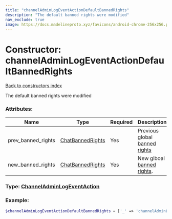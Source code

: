 ```yaml
---
title: "channelAdminLogEventActionDefaultBannedRights"
description: "The default banned rights were modified"
nav_exclude: true
image: https://docs.madelineproto.xyz/favicons/android-chrome-256x256.png
---
```

# Constructor: channelAdminLogEventActionDefaultBannedRights  
[Back to constructors index](/API_docs/constructors/index.md)



The default banned rights were modified

### Attributes:

| Name     |    Type       | Required | Description |
|----------|---------------|----------|-------------|
|prev\_banned\_rights|[ChatBannedRights](/API_docs/types/ChatBannedRights.md) | Yes|Previous global [banned rights](https://core.telegram.org/api/rights)|
|new\_banned\_rights|[ChatBannedRights](/API_docs/types/ChatBannedRights.md) | Yes|New glboal [banned rights](https://core.telegram.org/api/rights).|



### Type: [ChannelAdminLogEventAction](/API_docs/types/ChannelAdminLogEventAction.md)


### Example:

```php
$channelAdminLogEventActionDefaultBannedRights = ['_' => 'channelAdminLogEventActionDefaultBannedRights', 'prev_banned_rights' => ChatBannedRights, 'new_banned_rights' => ChatBannedRights];
```  
